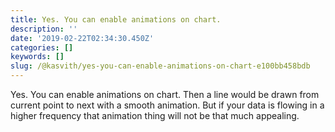```yaml
---
title: Yes. You can enable animations on chart.
description: ''
date: '2019-02-22T02:34:30.450Z'
categories: []
keywords: []
slug: /@kasvith/yes-you-can-enable-animations-on-chart-e100bb458bdb
---
```


Yes. You can enable animations on chart. Then a line would be drawn from current point to next with a smooth animation. But if your data is flowing in a higher frequency that animation thing will not be that much appealing.